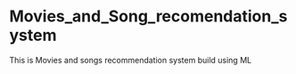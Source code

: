# Movies_and_Song_recomendation_system
This is Movies and songs recommendation system build using ML
